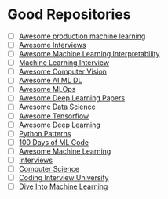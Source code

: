 
# Good Repositories

* [ ] [Awesome production machine learning](https://github.com/EthicalML/awesome-production-machine-learning)
* [ ] [Awesome Interviews](https://github.com/MaximAbramchuck/awesome-interview-questions)
* [ ] [Awesome Machine Learning Interpretability](https://github.com/jphall663/awesome-machine-learning-interpretability)
* [ ] [Machine Learning Interview](https://github.com/khangich/machine-learning-interview)
* [ ] [Awesome Computer Vision](https://github.com/jbhuang0604/awesome-computer-vision)
* [ ] [Awesome AI ML DL](https://github.com/neomatrix369/awesome-ai-ml-dl)
* [ ] [Awesome MLOps](https://github.com/visenger/awesome-mlops)
* [ ] [Awesome Deep Learning Papers](https://github.com/terryum/awesome-deep-learning-papers)
* [ ] [Awesome Data Science](https://github.com/academic/awesome-datascience)
* [ ] [Awesome Tensorflow](https://github.com/jtoy/awesome-tensorflow)
* [ ] [Awesome Deep Learning](https://github.com/ChristosChristofidis/awesome-deep-learning)
* [ ] [Python Patterns](https://github.com/faif/python-patterns)
* [ ] [100 Days of ML Code](https://github.com/Avik-Jain/100-Days-Of-ML-Code)
* [ ] [Awesome Machine Learning](https://github.com/josephmisiti/awesome-machine-learning)
* [ ] [Interviews](https://github.com/kdn251/interviews)
* [ ] [Computer Science](https://github.com/ossu/computer-science)
* [ ] [Coding Interview University](https://github.com/jwasham/coding-interview-university)
* [ ] [Dive Into Machine Learning](https://github.com/hangtwenty/dive-into-machine-learning)
